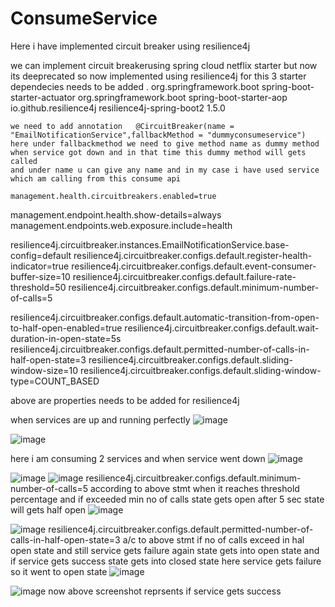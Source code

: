 # ConsumeService

Here i have implemented circuit breaker using resilience4j

we can implement circuit breakerusing spring cloud netflix starter but now its deeprecated so now implemented using resilience4j
for this 3 starter dependecies needs to be added .
<dependency>
			<groupId>org.springframework.boot</groupId>
			<artifactId>spring-boot-starter-actuator</artifactId>
		</dependency>
		<dependency>
			<groupId>org.springframework.boot</groupId>
			<artifactId>spring-boot-starter-aop</artifactId>
		</dependency>
		<dependency>
			<groupId>io.github.resilience4j</groupId>
			<artifactId>resilience4j-spring-boot2</artifactId>
			<version>1.5.0</version>
		</dependency>
    
    
    we need to add annotation 	@CircuitBreaker(name = "EmailNotificationService",fallbackMethod = "dummyconsumeservice") 
    here under fallbackmethod we need to give method name as dummy method when service got down and in that time this dummy method will gets called
    and under name u can give any name and in my case i have used service which am calling from this consume api
    
    management.health.circuitbreakers.enabled=true
management.endpoint.health.show-details=always
management.endpoints.web.exposure.include=health

resilience4j.circuitbreaker.instances.EmailNotificationService.base-config=default
resilience4j.circuitbreaker.configs.default.register-health-indicator=true
resilience4j.circuitbreaker.configs.default.event-consumer-buffer-size=10
resilience4j.circuitbreaker.configs.default.failure-rate-threshold=50
resilience4j.circuitbreaker.configs.default.minimum-number-of-calls=5

resilience4j.circuitbreaker.configs.default.automatic-transition-from-open-to-half-open-enabled=true
resilience4j.circuitbreaker.configs.default.wait-duration-in-open-state=5s
resilience4j.circuitbreaker.configs.default.permitted-number-of-calls-in-half-open-state=3
resilience4j.circuitbreaker.configs.default.sliding-window-size=10
resilience4j.circuitbreaker.configs.default.sliding-window-type=COUNT_BASED

above are properties needs to be added for resilience4j 

when services are up and running perfectly 
![image](https://user-images.githubusercontent.com/115841974/207441357-61a74903-e631-405e-a8c2-810b7db82aac.png)

![image](https://user-images.githubusercontent.com/115841974/207441794-1401d6e4-8b6a-4da5-9490-b8e09d9e02f2.png)


here i am consuming 2 services and when service went down 
![image](https://user-images.githubusercontent.com/115841974/207441881-adf4675e-bdcc-4f2c-9918-a11787ee0b75.png)

![image](https://user-images.githubusercontent.com/115841974/207441987-2ee0651f-4d7c-47d3-89ad-7de58dab8f01.png)
![image](https://user-images.githubusercontent.com/115841974/207442139-fe70f7d1-764d-4c9c-b534-1316b907a5ae.png)
resilience4j.circuitbreaker.configs.default.minimum-number-of-calls=5
 according to above stmt when it reaches threshold percentage and if exceeded min no of calls state gets open after 5 sec state will gets half open 
 ![image](https://user-images.githubusercontent.com/115841974/207442418-5f96c865-e207-44a3-ba3b-aae1458c03d0.png)

![image](https://user-images.githubusercontent.com/115841974/207442490-d655bc75-a621-4b9b-9e98-f461cd957c70.png)
resilience4j.circuitbreaker.configs.default.permitted-number-of-calls-in-half-open-state=3
a/c to above stmt if no of calls exceed in hal open state and still service gets failure again state gets into open state and if service gets success state gets into closed state 
here service gets failure so it went to open state
![image](https://user-images.githubusercontent.com/115841974/207442819-4e0275ce-73f0-4d3c-a856-836b3f1a571d.png)

![image](https://user-images.githubusercontent.com/115841974/207443001-adcdf2c1-b688-4b6d-9977-38aed72ea9c2.png)
now above screenshot reprsents if service gets success



